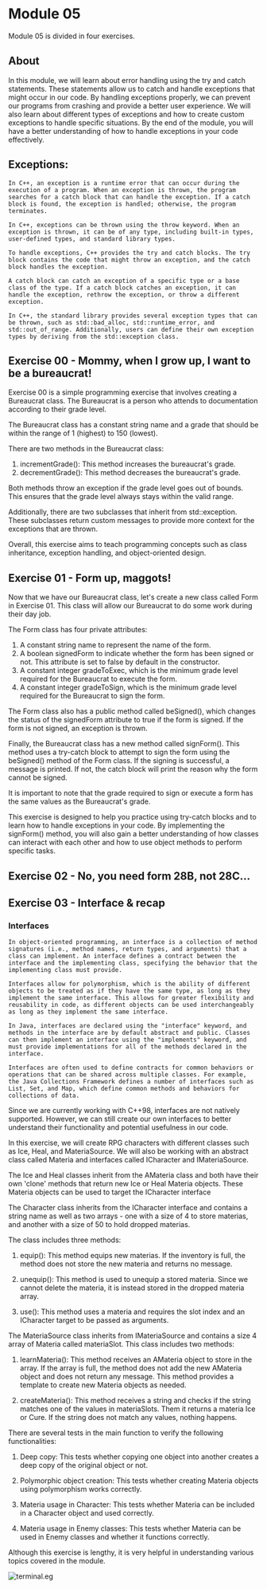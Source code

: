 # Module 05

Module 05 is divided in four exercises.

## About

In this module, we will learn about error handling using the try and catch statements. These statements allow us to catch and handle exceptions that might occur in our code. By handling exceptions properly, we can prevent our programs from crashing and provide a better user experience. We will also learn about different types of exceptions and how to create custom exceptions to handle specific situations. By the end of the module, you will have a better understanding of how to handle exceptions in your code effectively.


## Exceptions: 

	In C++, an exception is a runtime error that can occur during the execution of a program. When an exception is thrown, the program searches for a catch block that can handle the exception. If a catch block is found, the exception is handled; otherwise, the program terminates.

	In C++, exceptions can be thrown using the throw keyword. When an exception is thrown, it can be of any type, including built-in types, user-defined types, and standard library types.

	To handle exceptions, C++ provides the try and catch blocks. The try block contains the code that might throw an exception, and the catch block handles the exception.

	A catch block can catch an exception of a specific type or a base class of the type. If a catch block catches an exception, it can handle the exception, rethrow the exception, or throw a different exception.

	In C++, the standard library provides several exception types that can be thrown, such as std::bad_alloc, std::runtime_error, and std::out_of_range. Additionally, users can define their own exception types by deriving from the std::exception class.

## Exercise 00 - Mommy, when I grow up, I want to be a bureaucrat!

Exercise 00 is a simple programming exercise that involves creating a Bureaucrat class. The Bureaucrat is a person who attends to documentation according to their grade level.

The Bureaucrat class has a constant string name and a grade that should be within the range of 1 (highest) to 150 (lowest).

There are two methods in the Bureaucrat class:

1. incrementGrade(): This method increases the bureaucrat's grade.
2. decrementGrade(): This method decreases the bureaucrat's grade.

Both methods throw an exception if the grade level goes out of bounds. This ensures that the grade level always stays within the valid range.

Additionally, there are two subclasses that inherit from std::exception. These subclasses return custom messages to provide more context for the exceptions that are thrown.

Overall, this exercise aims to teach programming concepts such as class inheritance, exception handling, and object-oriented design.


## Exercise 01 - Form up, maggots!

Now that we have our Bureaucrat class, let's create a new class called Form in Exercise 01. This class will allow our Bureaucrat to do some work during their day job.

The Form class has four private attributes:

1. A constant string name to represent the name of the form.
2. A boolean signedForm to indicate whether the form has been signed or not. This attribute is set to false by default in the constructor.
3. A constant integer gradeToExec, which is the minimum grade level required for the Bureaucrat to execute the form.
4. A constant integer gradeToSign, which is the minimum grade level required for the Bureaucrat to sign the form.

The Form class also has a public method called beSigned(), which changes the status of the signedForm attribute to true if the form is signed. If the form is not signed, an exception is thrown.

Finally, the Bureaucrat class has a new method called signForm(). This method uses a try-catch block to attempt to sign the form using the beSigned() method of the Form class. If the signing is successful, a message is printed. If not, the catch block will print the reason why the form cannot be signed.

It is important to note that the grade required to sign or execute a form has the same values as the Bureaucrat's grade.

This exercise is designed to help you practice using try-catch blocks and to learn how to handle exceptions in your code. By implementing the signForm() method, you will also gain a better understanding of how classes can interact with each other and how to use object methods to perform specific tasks.


## Exercise 02 - No, you need form 28B, not 28C...



## Exercise 03 - Interface & recap

### Interfaces
	In object-oriented programming, an interface is a collection of method signatures (i.e., method names, return types, and arguments) that a class can implement. An interface defines a contract between the interface and the implementing class, specifying the behavior that the implementing class must provide.

	Interfaces allow for polymorphism, which is the ability of different objects to be treated as if they have the same type, as long as they implement the same interface. This allows for greater flexibility and reusability in code, as different objects can be used interchangeably as long as they implement the same interface.

	In Java, interfaces are declared using the "interface" keyword, and methods in the interface are by default abstract and public. Classes can then implement an interface using the "implements" keyword, and must provide implementations for all of the methods declared in the interface.

	Interfaces are often used to define contracts for common behaviors or operations that can be shared across multiple classes. For example, the Java Collections Framework defines a number of interfaces such as List, Set, and Map, which define common methods and behaviors for collections of data.

Since we are currently working with C++98, interfaces are not natively supported. However, we can still create our own interfaces to better understand their functionality and potential usefulness in our code.

In this exercise, we will create RPG characters with different classes such as Ice, Heal, and MateriaSource. We will also be working with an abstract class called Materia and interfaces called ICharacter and IMateriaSource.

The Ice and Heal classes inherit from the AMateria class and both have their own 'clone' methods that return new Ice or Heal Materia objects. These Materia objects can be used to target the ICharacter interface


The Character class inherits from the ICharacter interface and contains a string name as well as two arrays - one with a size of 4 to store materias, and another with a size of 50 to hold dropped materias.

The class includes three methods:

1. equip(): This method equips new materias. If the inventory is full, the method does not store the new materia and returns no message.

2. unequip(): This method is used to unequip a stored materia. Since we cannot delete the materia, it is instead stored in the dropped materia array.

3. use(): This method uses a materia and requires the slot index and an ICharacter target to be passed as arguments.


The MateriaSource class inherits from IMateriaSource and contains a size 4 array of Materia called materiaSlot. This class includes two methods:

1. learnMateria(): This method receives an AMateria object to store in the array. If the array is full, the method does not add the new AMateria object and does not return any message. This method provides a template to create new Materia objects as needed.

2. createMateria(): This method receives a string and checks if the string matches one of the values in materiaSlots. Them it returns a materia Ice or Cure. If the string does not match any values, nothing happens.

There are several tests in the main function to verify the following functionalities:

1. Deep copy: This tests whether copying one object into another creates a deep copy of the original object or not.

2. Polymorphic object creation: This tests whether creating Materia objects using polymorphism works correctly.

3. Materia usage in Character: This tests whether Materia can be included in a Character object and used correctly.

4. Materia usage in Enemy classes: This tests whether Materia can be used in Enemy classes and whether it functions correctly.

Although this exercise is lengthy, it is very helpful in understanding various topics covered in the module.

![terminal.eg](images/cpp04_ex00.png)